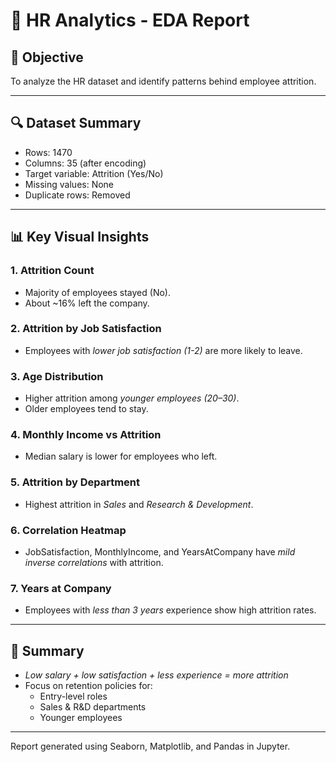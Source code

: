 # 🧪 HR Analytics - EDA Report

## 📌 Objective
To analyze the HR dataset and identify patterns behind employee attrition.

---

## 🔍 Dataset Summary
- Rows: 1470
- Columns: 35 (after encoding)
- Target variable: Attrition (Yes/No)
- Missing values: None
- Duplicate rows: Removed

---

## 📊 Key Visual Insights

### 1. Attrition Count
- Majority of employees stayed (No).
- About ~16% left the company.

### 2. Attrition by Job Satisfaction
- Employees with *lower job satisfaction (1-2)* are more likely to leave.

### 3. Age Distribution
- Higher attrition among *younger employees (20–30)*.
- Older employees tend to stay.

### 4. Monthly Income vs Attrition
- Median salary is lower for employees who left.

### 5. Attrition by Department
- Highest attrition in *Sales* and *Research & Development*.

### 6. Correlation Heatmap
- JobSatisfaction, MonthlyIncome, and YearsAtCompany have *mild inverse correlations* with attrition.

### 7. Years at Company
- Employees with *less than 3 years* experience show high attrition rates.

---

## 📌 Summary
- *Low salary + low satisfaction + less experience = more attrition*
- Focus on retention policies for:
  - Entry-level roles
  - Sales & R&D departments
  - Younger employees

---

Report generated using Seaborn, Matplotlib, and Pandas in Jupyter.